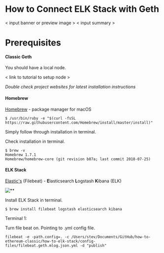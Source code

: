 # How to Connect ELK Stack with Geth

< input banner or preview image >
< input summary >

# Prerequisites

#### Classic Geth

You should have a local node.

< link to tutorial to setup node >

*Double check project websites for latest installation instructions*

#### Homebrew

[Homebrew](https://brew.sh/) - package manager for macOS

```
$ /usr/bin/ruby -e "$(curl -fsSL https://raw.githubusercontent.com/Homebrew/install/master/install)"
```
Simply follow through installation in terminal.

Check installation in terminal.

```
$ brew -v
Homebrew 1.7.1
Homebrew/homebrew-core (git revision b87a; last commit 2018-07-25)
```

#### ELK Stack

[Elastic's](https://www.elastic.co/) (Filebeat) -
**E**lasticsearch
**L**ogstash
**K**ibana (ELK)

![**](https://img.etsystatic.com/il/782712/1452353281/il_570xN.1452353281_7ter.jpg?version=0)

Install ELK Stack in terminal.

```
$ brew install filebeat logstash elasticsearch kibana
```

Terminal 1:

Turn file beat on. Pointing to .yml config file.

```
filebeat -e -path.config=. -c /Users/stev/Documents/GitHub/how-to-ethereum-classic/how-to-elk-stack/config-files/filebeat.geth.mlog.json.yml -d "publish"
```
